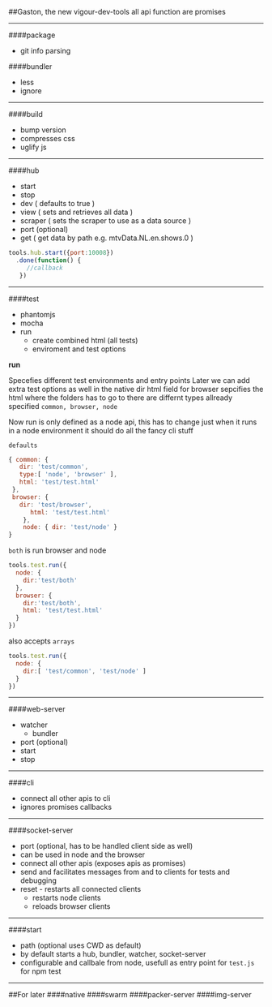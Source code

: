 ##Gaston, the new vigour-dev-tools
all api function are promises 

---
####package
* git info parsing

####bundler
* less
* ignore 

---
####build
* bump version
* compresses css 
* uglify js

---
####hub
* start
* stop
* dev ( defaults to true )
* view ( sets and retrieves all data )
* scraper ( sets the scraper to use as a data source )
* port (optional)
* get ( get data by path e.g. mtvData.NL.en.shows.0 )

```javascript
tools.hub.start({port:10008})
  .done(function() { 
     //callback 
   })
```

---

####test
* phantomjs
* mocha
* run
  * create combined html (all tests)
  * enviroment and test options

**run**

Specefies different test environments and entry points
Later we can add extra test options as well in the native dir
html field for browser sepcifies the html where the folders has to go to
there are differnt types allready specified `common, browser, node`

Now run is only defined as a node api, this has to change just when it runs in a node environment it should do all the fancy cli stuff

`defaults`
```javascript
{ common: { 
   dir: 'test/common',
   type:[ 'node', 'browser' ],
   html: 'test/test.html' 
 }, 
 browser: { 
   dir: 'test/browser',
	  html: 'test/test.html' 
	}, 
	node: { dir: 'test/node' }
}
```

`both` is run browser and node
```javascript
tools.test.run({
  node: {
    dir:'test/both'
  },
  browser: {
    dir:'test/both',
    html: 'test/test.html'
  }
})
```

also accepts `arrays`
```javascript
tools.test.run({
  node: {
    dir:[ 'test/common', 'test/node' ]
  }
})
```

---
####web-server
* watcher
  * bundler
* port (optional)
* start
* stop

---
####cli
* connect all other apis to cli 
* ignores promises callbacks

---
####socket-server
* port (optional, has to be handled client side as well) 
* can be used in node and the browser
* connect all other apis (exposes apis as promises)
* send and facilitates messages from and to clients for tests and debugging
* reset - restarts all connected clients
  * restarts node clients
  * reloads browser clients

---
####start
* path (optional uses CWD as default)
* by default starts a hub, bundler, watcher, socket-server
* configurable and callbale from node, usefull as entry point for `test.js` for npm test 

---
##For later
####native
####swarm
####packer-server
####img-server
